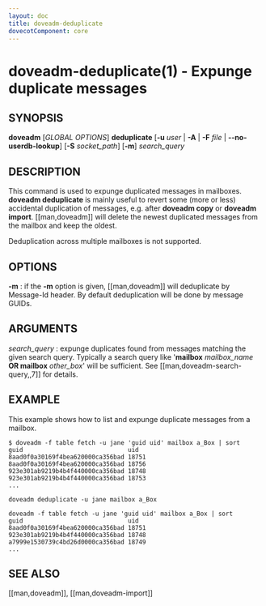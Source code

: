 ```yaml
---
layout: doc
title: doveadm-deduplicate
dovecotComponent: core
---
```


# doveadm-deduplicate(1) - Expunge duplicate messages

## SYNOPSIS

**doveadm** [*GLOBAL OPTIONS*] **deduplicate** [**-u** *user* | **-A** | **-F** *file* | **\-\-no-userdb-lookup**] [**-S** *socket_path*] [**-m**] *search_query*

## DESCRIPTION

This command is used to expunge duplicated messages in mailboxes.
**doveadm deduplicate** is mainly useful to revert some (more or less)
accidental duplication of messages, e.g. after **doveadm copy** or
**doveadm import**. [[man,doveadm]] will delete the newest duplicated
messages from the mailbox and keep the oldest.

Deduplication across multiple mailboxes is not supported.

<!-- @include: include/global-options.inc -->

## OPTIONS

<!-- @include: include/option-A.inc -->

<!-- @include: include/option-F-file.inc -->

<!-- @include: include/option-no-userdb-lookup.inc -->

**-m**
:   if the **-m** option is given, [[man,doveadm]] will deduplicate by
    Message-Id header. By default deduplication will be done by message
    GUIDs.

<!-- @include: include/option-S-socket.inc -->

<!-- @include: include/option-u-user.inc -->

## ARGUMENTS

*search_query*
:   expunge duplicates found from messages matching the given search
    query. Typically a search query like '**mailbox** *mailbox_name*
    **OR mailbox** *other_box*' will be sufficient. See
    [[man,doveadm-search-query,,7]] for details.

## EXAMPLE

This example shows how to list and expunge duplicate messages from a
mailbox.

```console
$ doveadm -f table fetch -u jane 'guid uid' mailbox a_Box | sort
guid                             uid
8aad0f0a30169f4bea620000ca356bad 18751
8aad0f0a30169f4bea620000ca356bad 18756
923e301ab9219b4b4f440000ca356bad 18748
923e301ab9219b4b4f440000ca356bad 18753
...

doveadm deduplicate -u jane mailbox a_Box

doveadm -f table fetch -u jane 'guid uid' mailbox a_Box | sort
guid                             uid
8aad0f0a30169f4bea620000ca356bad 18751
923e301ab9219b4b4f440000ca356bad 18748
a7999e1530739c4bd26d0000ca356bad 18749
...
```

<!-- @include: include/reporting-bugs.inc -->

## SEE ALSO

[[man,doveadm]], [[man,doveadm-import]]
